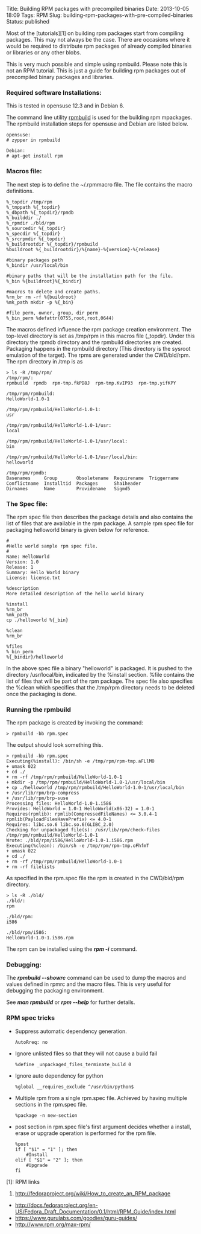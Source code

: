 Title: Building RPM packages with precompiled binaries
Date: 2013-10-05 18:09
Tags: RPM
Slug: building-rpm-packages-with-pre-compiled-binaries
Status: published

Most of the [tutorials][1] on building rpm packages start from
compiling packages. This may not always be the case. There are occasions
where it would be required to distribute rpm packages of already
compiled binaries or libraries or any other blobs.

This is very much possible and simple using rpmbuild. Please note this
is not an RPM tutorial. This is just a guide for building rpm packages
out of precompiled binary packages and libraries.

### Required software Installations:

This is tested in opensuse 12.3 and in Debian 6.

The command line utility
[rpmbuild](http://www.rpm.org/max-rpm-snapshot/rpmbuild.8.html "rpmbuild") is
used for the building rpm mpackages. The rpmbuild installation steps for
opensuse and Debian are listed below.

    opensuse:
    # zypper in rpmbuild

    Debian:
    # apt-get install rpm

### Macros file:

The next step is to define the ~/.rpmmacro file. The file contains the
macro definitions.

    %_topdir /tmp/rpm
    %_tmppath %{_topdir}
    %_dbpath %{_topdir}/rpmdb
    %_builddir ./
    %_rpmdir ./bld/rpm
    %_sourcedir %{_topdir}
    %_specdir %{_topdir}
    %_srcrpmdir %{_topdir}
    %_buildrootdir %{_topdir}/rpmbuild
    %buildroot %{_buildrootdir}/%{name}-%{version}-%{release}

    #binary packages path
    %_bindir /usr/local/bin

    #binary paths that will be the installation path for the file.
    %_bin %{buildroot}%{_bindir}

    #macros to delete and create paths.
    %rm_br rm -rf %{buildroot}
    %mk_path mkdir -p %{_bin}

    #file perm, owner, group, dir perm
    %_bin_perm %defattr(0755,root,root,0644)

The macros defined influence the rpm package creation environment. The
top-level directory is set as /tmp/rpm in this macros file (_topdir).
Under this directory the rpmdb directory and the rpmbuild directories
are created. Packaging happens in the rpmbuild directory (This directory
is the sysroot emulation of the target). The rpms are generated under
the CWD/bld/rpm.
The rpm directory in /tmp is as

    > ls -R /tmp/rpm/
    /tmp/rpm/:
    rpmbuild  rpmdb  rpm-tmp.fkPD8J  rpm-tmp.KvIP93  rpm-tmp.yifKPY

    /tmp/rpm/rpmbuild:
    HelloWorld-1.0-1

    /tmp/rpm/rpmbuild/HelloWorld-1.0-1:
    usr

    /tmp/rpm/rpmbuild/HelloWorld-1.0-1/usr:
    local

    /tmp/rpm/rpmbuild/HelloWorld-1.0-1/usr/local:
    bin

    /tmp/rpm/rpmbuild/HelloWorld-1.0-1/usr/local/bin:
    helloworld

    /tmp/rpm/rpmdb:
    Basenames     Group       Obsoletename  Requirename  Triggername
    Conflictname  Installtid  Packages      Sha1header
    Dirnames      Name        Providename   Sigmd5

### The Spec file:

The rpm spec file then describes the package details and also contains
the list of files that are available in the rpm package. A sample rpm
spec file for packaging helloworld binary is given below for reference.

    #
    #Hello world sample rpm spec file.
    #
    Name: HelloWorld
    Version: 1.0
    Release: 1
    Summary: Hello World binary
    License: license.txt

    %description
    More detailed description of the hello world binary

    %install
    %rm_br
    %mk_path
    cp ./helloworld %{_bin}

    %clean
    %rm_br

    %files
    %_bin_perm
    %{_bindir}/helloworld

In the above spec file a binary "helloworld" is packaged. It is pushed
to the directory /usr/local/bin, indicated by the %install section.
%file contains the list of files that will be part of the rpm package.
The spec file also specifies the %clean which specifies that the
/tmp/rpm directory needs to be deleted once the packaging is done.

### Running the rpmbuild

The rpm package is created by invoking the command:

    > rpmbuild -bb rpm.spec

The output should look something this.

    > rpmbuild -bb rpm.spec
    Executing(%install): /bin/sh -e /tmp/rpm/rpm-tmp.aFLlMO
    + umask 022
    + cd ./
    + rm -rf /tmp/rpm/rpmbuild/HelloWorld-1.0-1
    + mkdir -p /tmp/rpm/rpmbuild/HelloWorld-1.0-1/usr/local/bin
    + cp ./helloworld /tmp/rpm/rpmbuild/HelloWorld-1.0-1/usr/local/bin
    + /usr/lib/rpm/brp-compress
    + /usr/lib/rpm/brp-suse
    Processing files: HelloWorld-1.0-1.i586
    Provides: HelloWorld = 1.0-1 HelloWorld(x86-32) = 1.0-1
    Requires(rpmlib): rpmlib(CompressedFileNames) <= 3.0.4-1 rpmlib(PayloadFilesHavePrefix) <= 4.0-1
    Requires: libc.so.6 libc.so.6(GLIBC_2.0)
    Checking for unpackaged file(s): /usr/lib/rpm/check-files /tmp/rpm/rpmbuild/HelloWorld-1.0-1
    Wrote: ./bld/rpm/i586/HelloWorld-1.0-1.i586.rpm
    Executing(%clean): /bin/sh -e /tmp/rpm/rpm-tmp.oFhfmT
    + umask 022
    + cd ./
    + rm -rf /tmp/rpm/rpmbuild/HelloWorld-1.0-1
    + rm -rf filelists

As specified in the rpm.spec file the rpm is created in the CWD/bld/rpm
directory.

    > ls -R ./bld/
    ./bld/:
    rpm

    ./bld/rpm:
    i586

    ./bld/rpm/i586:
    HelloWorld-1.0-1.i586.rpm

The rpm can be installed using the ***rpm -i*** command.

### Debugging:

The ***rpmbuild --showrc*** command can be used to dump the macros and values
defined in rpmrc and the macro files. This is very useful for debugging
the packaging environment.

See ***man rpmbuild*** or ***rpm --help*** for further details.

### RPM spec tricks

-   Suppress automatic dependency generation.

    ```AutoRreq: no```

-   Ignore unlisted files so that they will not cause a build fail

    ```%define _unpackaged_files_terminate_build 0```

-   Ignore auto dependency for python

    ```%global __requires_exclude ^/usr/bin/python$```

-   Multiple rpm from a single rpm.spec file.
    Achieved by having multiple sections in the rpm.spec file.

    ```%package -n new-section```

-   post section in rpm.spec file's first argument decides whether a install,
    erase or upgrade operation is performed for the rpm file.

    ```
    %post
    if [ "$1" = "1" ]; then
        #Install
    elif [ "$1" = "2" ]; then
        #Upgrade
    fi
    ```



[1]: RPM links

1. <http://fedoraproject.org/wiki/How_to_create_an_RPM_package>
* <http://docs.fedoraproject.org/en-US/Fedora_Draft_Documentation/0.1/html/RPM_Guide/index.html>
* <https://www.gurulabs.com/goodies/guru-guides/>
* <http://www.rpm.org/max-rpm/>